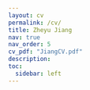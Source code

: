 ```yaml
---
layout: cv
permalink: /cv/
title: Zheyu Jiang
nav: true
nav_order: 5
cv_pdf: "JiangCV.pdf"
description:
toc:
  sidebar: left
---
```

